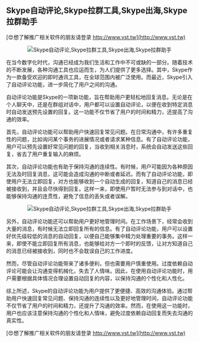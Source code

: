 ## **Skype自动评论,Skype拉群工具,Skype出海,Skype拉群助手**

[😍想了解推广相关软件的朋友请登录 http://www.vst.tw](http://www.vst.tw)

 <center><img src="https://vst.tw/MP4/tuiguang/png/1.png" alt="Skype自动评论,Skype拉群工具,Skype出海,Skype拉群助手"></center>

在当今数字化时代，沟通已经成为我们生活和工作中不可或缺的一部分。随着技术的不断发展，各种沟通工具也应运而生，为人们提供了更多选择。其中，Skype作为一款备受欢迎的即时通讯工具，在全球范围内被广泛使用。而最近，Skype引入了自动评论功能，进一步简化了用户之间的沟通。

自动评论功能是Skype的一项新功能，旨在帮助用户更轻松地回复消息。无论是在个人聊天中，还是在群组对话中，用户都可以设置自动评论，以便在收到特定消息时自动发送预先设置的回复。这一功能不仅节省了用户的时间和精力，还提高了沟通的效率。

首先，自动评论功能可以帮助用户快速回复常见问题。在日常沟通中，有许多重复性的问题，比如询问某个事务的进展情况或者请求某种信息。有了自动评论功能，用户可以预先设置好常见问题的回复，当收到相关消息时，系统会自动发送这些回复，省去了用户重复输入的麻烦。

其次，自动评论功能也有助于保持沟通的连续性。有时候，用户可能因为各种原因无法及时回复消息，这可能会造成沟通的中断或者延迟。而有了自动评论功能，即使用户无法立即回复，对方也能够收到一个自动生成的回复，知道自己的消息已经被接收到，并且会尽快得到回复。这样一来，即使用户暂时无法参与到对话中，也能够保持沟通的连贯性，避免了信息的丢失或者误解。

 <center><img src="https://vst.tw/MP4/tuiguang/png/3.png" alt="Skype自动评论,Skype拉群工具,Skype出海,Skype拉群助手"></center>

另外，自动评论功能还可以帮助用户更好地管理时间。在工作场景下，经常会收到大量的消息，有时候无法立即回复所有的信息。有了自动评论功能，用户可以设置好优先级较低的消息的自动回复，以便自己能够集中精力处理重要的事务。这样一来，即使不能立即回复所有消息，也能够给对方一个即时的反馈，让对方知道自己的消息已经被接收到，同时也不会耽误自己的工作进度。

然而，尽管自动评论功能带来了诸多便利，但也需要用户慎重使用。过度依赖自动评论可能会让沟通变得机械化，失去了人情味。因此，在使用自动评论功能时，用户需要根据具体情况合理设置自动回复的内容，以保持沟通的个性化和人性化。

综上所述，Skype的自动评论功能为用户提供了更便捷、高效的沟通体验。通过帮助用户快速回复常见问题、保持沟通的连续性以及更好地管理时间，自动评论功能不仅节省了用户的时间和精力，还提升了沟通的效率。然而，在使用这一功能时，用户也应该注意保持沟通的个性化和人情味，避免过度依赖自动回复而失去沟通的真实性。

[😍想了解推广相关软件的朋友请登录 http://www.vst.tw](http://www.vst.tw)



